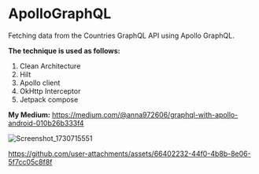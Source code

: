 # ApolloGraphQL
Fetching data from the Countries GraphQL API using Apollo GraphQL.


**The technique is used as follows:**

1. Clean Architecture
2. Hilt
3. Apollo client
4. OkHttp Interceptor
5. Jetpack compose

   

**My Medium:** https://medium.com/@anna972606/graphql-with-apollo-android-010b26b333f4

![Screenshot_1730715551](https://github.com/user-attachments/assets/6db5b025-8d7f-44a0-91a2-c489f6da3eb4)



https://github.com/user-attachments/assets/66402232-44f0-4b8b-8e06-5f7cc05c8f8f

